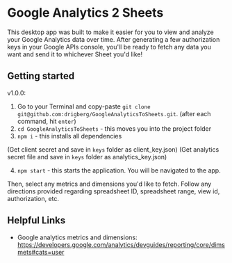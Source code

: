 # Google Analytics 2 Sheets

This desktop app was built to make it easier for you to view and analyze your Google Analytics data over time. After generating a few authorization keys in your Google APIs console, you'll be ready to fetch any data you want and send it to whichever Sheet you'd like!

## Getting started

v1.0.0:

1. Go to your Terminal and copy-paste `git clone git@github.com:drigberg/GoogleAnalyticsToSheets.git`. (after each command, hit `enter`)
2. `cd GoogleAnalyticsToSheets` - this moves you into the project folder
3. `npm i` - this installs all dependencies

(Get client secret and save in `keys` folder as client_key.json)
(Get analytics secret file and save in `keys` folder as analytics_key.json)

4. `npm start` - this starts the application. You will be navigated to the app.

Then, select any metrics and dimensions you'd like to fetch. Follow any directions provided regarding spreadsheet ID, spreadsheet range, view id, authorization, etc.

## Helpful Links

- Google analytics metrics and dimensions: https://developers.google.com/analytics/devguides/reporting/core/dimsmets#cats=user